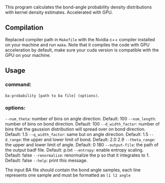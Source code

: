 This program calculates the bond-angle probability density distributions with kernel density estimates. Accelerated with GPU.

## Compilation
Replaced compiler path in `Makefile` with the Nvidia c++ compiler installed on your machine and run `make`.
Note that it compiles the code with GPU acceleration by default, make sure your cuda version is compatible with the GPU on your machine.

## Usage
### command:
`ba-probability [path to ba file] (options)`.
### options:
`--num_theta`: number of bins on angle direction. Default: 100
`--num_length`: number of bins on bond direction. Default: 100
`--d_width_factor`: number of bins that the gaussion distribution will spread over on bond direction. Default: 1.5
`--q_width_factor`: same but on angle direction. Default: 1.5
`--d_range`: the upper and lower limit of bond. Default: 2.0  2.9
`--theta_range`: the upper and lower limit of angle. Default: 0  180
`--output-file`: the path of the output badf file. Default: p.txt
`--entropy`: enable entropy scaling. Default: false
`--renormalize`: renormalize the p so that it integrates to 1. Default: false
`--help`: print this message.

The input BA file should contain the bond angle samples, each line represents one sample and must be formatted as `l1 l2 angle`
